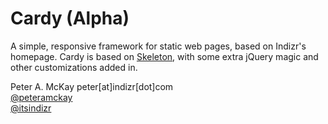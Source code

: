 # Cardy (Alpha)

A simple, responsive framework for static web pages, based on Indizr's homepage. Cardy is based on <a href="http://getskeleton.com">Skeleton</a>, with some extra jQuery magic and other customizations added in.

Peter A. McKay
peter[at]indizr[dot]com    
<a href="https://twitter.com/peteramckay">@peteramckay</a>   
<a href="https://twitter.com/itsindizr">@itsindizr</a>   

